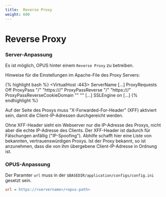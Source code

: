 ```yaml
---
title:  Reverse Proxy
weight: 600
---
```


# Reverse Proxy

### Server-Anpassung

Es ist möglich, OPUS hinter einem `Reverse Proxy` zu betreiben.

Hinweise für die Einstellungen im Apache-File des Proxy Servers:

{% highlight bash %}
<VirtualHost <ip-address>:443>
    ServerName <servername>
[...]
    ProxyRequests Off
    ProxyPass "/<opus-path>" "https://<backend-server>/<opus-path>"
    ProxyPassReverse "/<opus-path>" "https://<backend-server>/<opus-path>"
    ProxyPassReverseCookieDomain "<backend-server>" "<servername>"
[...]
    SSLEngine on
[...]
</VirtualHost>
{% endhighlight %}

<p class="info">
Auf der Seite des Proxys muss "X-Forwarded-For-Header" (XFF) aktiviert sein, damit die Client-IP-Adressen durchgereicht werden.
</p>

<p class="warning" markdown="1">
Ohne XFF-Header sieht ein Webserver nur die IP-Adresse des Proxys, nicht aber die echte IP-Adresse des Clients.
Der XFF-Header ist dadurch für Fälschungen anfällig ("IP-Spoofing"). Abhilfe schafft hier eine Liste von bekannten, vertrauenswürdigen Proxys.
Ist der Proxy bekannt, so ist anzunehmen, dass die von ihm übergebene Client-IP-Adresse in Ordnung ist.
</p>

### OPUS-Anpassung

Der Paramter `url` muss in der `$BASEDIR/application/configs/config.ini` gesetzt sein.
```ini
url = https://<servername>/<opus-path>
```


